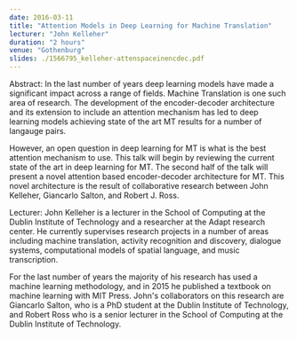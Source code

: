 ```yaml
---
date: 2016-03-11
title: "Attention Models in Deep Learning for Machine Translation"
lecturer: "John Kelleher"
duration: "2 hours"
venue: "Gothenburg"
slides: ./1566795_kelleher-attenspaceinencdec.pdf
---
```




Abstract: In the last number of years deep learning models have made a significant impact across a range of fields. Machine Translation is one such area of research. The development of the encoder-decoder architecture and its extension to include an attention mechanism has led to deep learning models achieving state of the art MT results for a number of langauge pairs.

However, an open question in deep learning for MT is what is the best attention mechanism to use. This talk will begin by reviewing the current state of the art in deep learning for MT. The second half of the talk will present a novel attention based encoder-decoder architecture for MT. This novel architecture is the result of collaborative research between John Kelleher, Giancarlo Salton, and Robert J. Ross.

Lecturer: John Kelleher is a lecturer in the School of Computing at the Dublin Institute of Technology and a researcher at the Adapt research center. He currently supervises research projects in a number of areas including machine translation, activity recognition and discovery, dialogue systems, computational models of spatial language, and music transcription.

For the last number of years the majority of his research has used a machine learning methodology, and in 2015 he published a textbook on machine learning with MIT Press. John's collaborators on this research are Giancarlo Salton, who is a PhD student at the Dublin Institute of Technology, and Robert Ross who is a senior lecturer in the School of Computing at the Dublin Institute of Technology.




